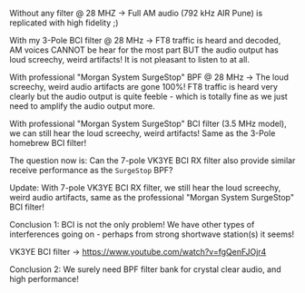Without any filter @ 28 MHZ -> Full AM audio (792 kHz AIR Pune) is replicated
with high fidelity ;)

With my 3-Pole BCI filter @ 28 MHz -> FT8 traffic is heard and decoded, AM
voices CANNOT be hear for the most part BUT the audio output has loud screechy,
weird artifacts! It is not pleasant to listen to at all.

With professional "Morgan System SurgeStop" BPF @ 28 MHz -> The loud screechy,
weird audio artifacts are gone 100%! FT8 traffic is heard very clearly but
the audio output is quite feeble - which is totally fine as we just need to
amplify the audio output more.

With professional "Morgan System SurgeStop" BCI filter (3.5 MHz model), we
can still hear the loud screechy, weird artifacts! Same as the 3-Pole homebrew
BCI filter!

The question now is: Can the 7-pole VK3YE BCI RX filter also provide similar
receive performance as the `SurgeStop` BPF?

Update: With 7-pole VK3YE BCI RX filter, we still hear the loud screechy, weird
audio artifacts, same as the professional "Morgan System SurgeStop" BCI filter!

Conclusion 1: BCI is not the only problem! We have other types of interferences
going on - perhaps from strong shortwave station(s) it seems!

VK3YE BCI filter -> https://www.youtube.com/watch?v=fgQenFJOjr4

Conclusion 2: We surely need BPF filter bank for crystal clear audio, and high
performance!
